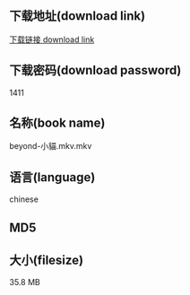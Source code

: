 ## 下载地址(download link)
[下载链接 download link](https://tutu365.netlify.app/?s=beyond-%E5%B0%8F%E8%B2%93.mkv)

## 下载密码(download password)
1411

## 名称(book name)
beyond-小貓.mkv.mkv

## 语言(language)
chinese

## MD5


## 大小(filesize)
35.8 MB
